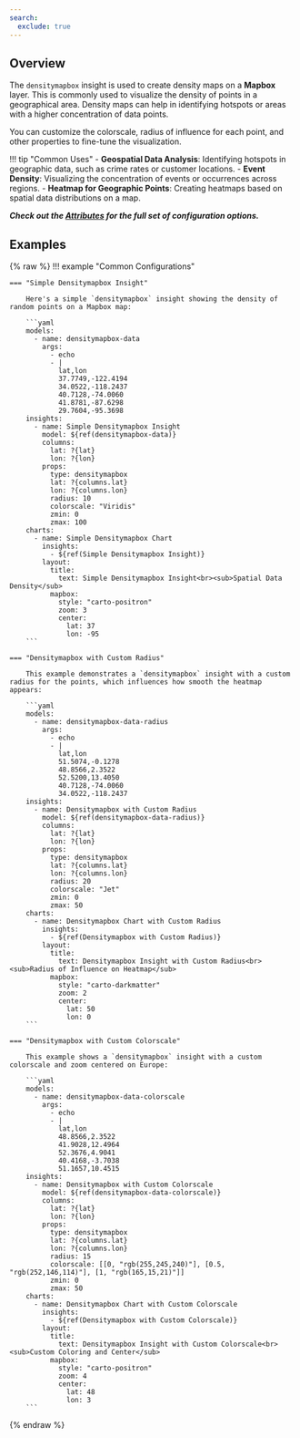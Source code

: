```yaml
---
search:
  exclude: true
---
```


<!--start-->

## Overview

The `densitymapbox` insight is used to create density maps on a **Mapbox** layer. This is commonly used to visualize the density of points in a geographical area. Density maps can help in identifying hotspots or areas with a higher concentration of data points.

You can customize the colorscale, radius of influence for each point, and other properties to fine-tune the visualization.

!!! tip "Common Uses" - **Geospatial Data Analysis**: Identifying hotspots in geographic data, such as crime rates or customer locations. - **Event Density**: Visualizing the concentration of events or occurrences across regions. - **Heatmap for Geographic Points**: Creating heatmaps based on spatial data distributions on a map.

_**Check out the [Attributes](../../configuration/Insight/Props/Densitymapbox/#attributes) for the full set of configuration options.**_

## Examples

{% raw %}
!!! example "Common Configurations"

    === "Simple Densitymapbox Insight"

        Here's a simple `densitymapbox` insight showing the density of random points on a Mapbox map:

        ```yaml
        models:
          - name: densitymapbox-data
            args:
              - echo
              - |
                lat,lon
                37.7749,-122.4194
                34.0522,-118.2437
                40.7128,-74.0060
                41.8781,-87.6298
                29.7604,-95.3698
        insights:
          - name: Simple Densitymapbox Insight
            model: ${ref(densitymapbox-data)}
            columns:
              lat: ?{lat}
              lon: ?{lon}
            props:
              type: densitymapbox
              lat: ?{columns.lat}
              lon: ?{columns.lon}
              radius: 10
              colorscale: "Viridis"
              zmin: 0
              zmax: 100
        charts:
          - name: Simple Densitymapbox Chart
            insights:
              - ${ref(Simple Densitymapbox Insight)}
            layout:
              title:
                text: Simple Densitymapbox Insight<br><sub>Spatial Data Density</sub>
              mapbox:
                style: "carto-positron"
                zoom: 3
                center:
                  lat: 37
                  lon: -95
        ```

    === "Densitymapbox with Custom Radius"

        This example demonstrates a `densitymapbox` insight with a custom radius for the points, which influences how smooth the heatmap appears:

        ```yaml
        models:
          - name: densitymapbox-data-radius
            args:
              - echo
              - |
                lat,lon
                51.5074,-0.1278
                48.8566,2.3522
                52.5200,13.4050
                40.7128,-74.0060
                34.0522,-118.2437
        insights:
          - name: Densitymapbox with Custom Radius
            model: ${ref(densitymapbox-data-radius)}
            columns:
              lat: ?{lat}
              lon: ?{lon}
            props:
              type: densitymapbox
              lat: ?{columns.lat}
              lon: ?{columns.lon}
              radius: 20
              colorscale: "Jet"
              zmin: 0
              zmax: 50
        charts:
          - name: Densitymapbox Chart with Custom Radius
            insights:
              - ${ref(Densitymapbox with Custom Radius)}
            layout:
              title:
                text: Densitymapbox Insight with Custom Radius<br><sub>Radius of Influence on Heatmap</sub>
              mapbox:
                style: "carto-darkmatter"
                zoom: 2
                center:
                  lat: 50
                  lon: 0
        ```

    === "Densitymapbox with Custom Colorscale"

        This example shows a `densitymapbox` insight with a custom colorscale and zoom centered on Europe:

        ```yaml
        models:
          - name: densitymapbox-data-colorscale
            args:
              - echo
              - |
                lat,lon
                48.8566,2.3522
                41.9028,12.4964
                52.3676,4.9041
                40.4168,-3.7038
                51.1657,10.4515
        insights:
          - name: Densitymapbox with Custom Colorscale
            model: ${ref(densitymapbox-data-colorscale)}
            columns:
              lat: ?{lat}
              lon: ?{lon}
            props:
              type: densitymapbox
              lat: ?{columns.lat}
              lon: ?{columns.lon}
              radius: 15
              colorscale: [[0, "rgb(255,245,240)"], [0.5, "rgb(252,146,114)"], [1, "rgb(165,15,21)"]]
              zmin: 0
              zmax: 50
        charts:
          - name: Densitymapbox Chart with Custom Colorscale
            insights:
              - ${ref(Densitymapbox with Custom Colorscale)}
            layout:
              title:
                text: Densitymapbox Insight with Custom Colorscale<br><sub>Custom Coloring and Center</sub>
              mapbox:
                style: "carto-positron"
                zoom: 4
                center:
                  lat: 48
                  lon: 3
        ```

{% endraw %}

<!--end-->

